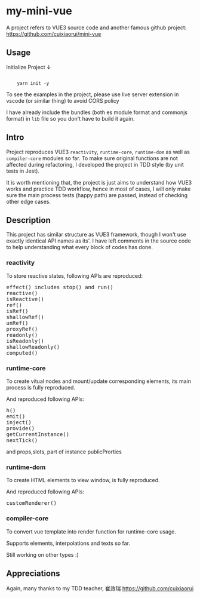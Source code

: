 # my-mini-vue

A project refers to VUE3 source code and another famous github project:  https://github.com/cuixiaorui/mini-vue

## Usage

<p>Initialize Project ↓</p>
<code>
    yarn init -y          
</code>
<p></p>
To see the examples in the project, please use live server extension in vscode (or similar thing) to avoid CORS policy

I have already include the bundles (both es module format and commonjs format) in <code>lib</code> file so you don't have to build it again.

##  Intro

Project reproduces VUE3 <code>reactivity</code>, <code>runtime-core</code>, <code>runtime-dom</code> as well as <code>compiler-core</code> modules so far. 
To make sure original functions are not affected during refactoring, I developed the project in TDD style (by unit tests in Jest).

It is worth mentioning that, the project is just aims to understand how VUE3 works and practice TDD workflow, hence in most of cases, I will only make sure the main 
process tests (happy path) are passed, instead of checking other edge cases. 

##  Description

This project has similar structure as VUE3 framework, though I won't use exactly identical API names as its'. I have left comments in the source code to
help understanding what every block of codes has done. 

###  reactivity 

To store reactive states, following APIs are reproduced:
<pre>
effect() includes stop() and run()
reactive()
isReactive()
ref()
isRef()
shallowRef()
unRef()
proxyRef()
readonly()
isReadonly()
shallowReadonly()
computed()
</pre>

### runtime-core

To create vitual nodes and mount/update corresponding elements, its main process is fully reproduced.

And reproduced following APIs:
<pre>
h()
emit()
inject()
provide()
getCurrentInstance()
nextTick()
</pre>
and props,slots, part of instance publicProrties 

### runtime-dom

To create HTML elements to view window, is fully reproduced.

And reproduced following APIs:
<pre>
customRenderer()
</pre>

### compiler-core

To convert vue template into render function for runtime-core usage.

Supports elements, interpolations and texts so far.

Still working on other types :)

## Appreciations
Again, many thanks to my TDD teacher, 崔效瑞 https://github.com/cuixiaorui
